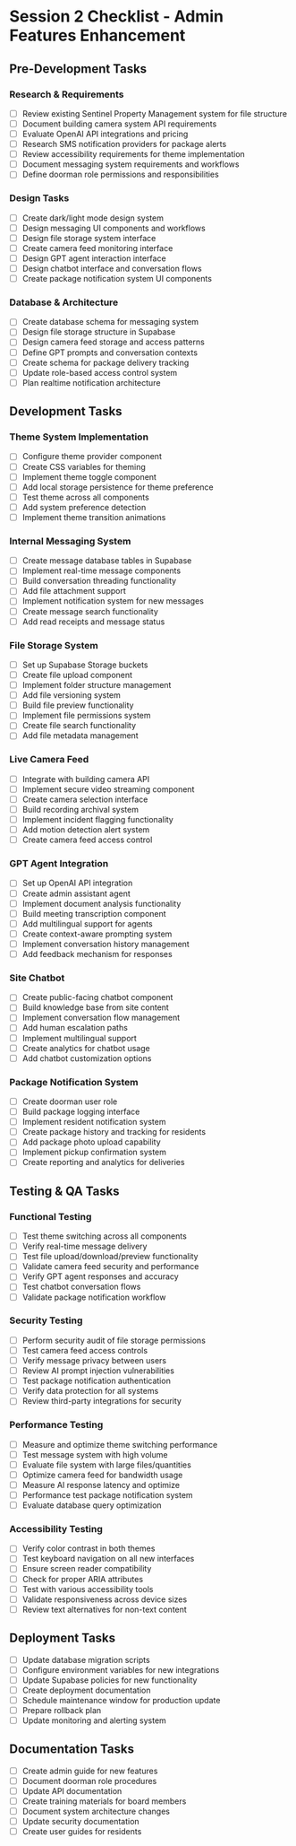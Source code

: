 # Session 2 Checklist - Admin Features Enhancement

## Pre-Development Tasks

### Research & Requirements
- [ ] Review existing Sentinel Property Management system for file structure
- [ ] Document building camera system API requirements
- [ ] Evaluate OpenAI API integrations and pricing
- [ ] Research SMS notification providers for package alerts
- [ ] Review accessibility requirements for theme implementation
- [ ] Document messaging system requirements and workflows
- [ ] Define doorman role permissions and responsibilities

### Design Tasks
- [ ] Create dark/light mode design system
- [ ] Design messaging UI components and workflows
- [ ] Design file storage system interface
- [ ] Create camera feed monitoring interface
- [ ] Design GPT agent interaction interface
- [ ] Design chatbot interface and conversation flows
- [ ] Create package notification system UI components

### Database & Architecture
- [ ] Create database schema for messaging system
- [ ] Design file storage structure in Supabase
- [ ] Design camera feed storage and access patterns
- [ ] Define GPT prompts and conversation contexts
- [ ] Create schema for package delivery tracking
- [ ] Update role-based access control system
- [ ] Plan realtime notification architecture

## Development Tasks

### Theme System Implementation
- [ ] Configure theme provider component
- [ ] Create CSS variables for theming
- [ ] Implement theme toggle component
- [ ] Add local storage persistence for theme preference
- [ ] Test theme across all components
- [ ] Add system preference detection
- [ ] Implement theme transition animations

### Internal Messaging System
- [ ] Create message database tables in Supabase
- [ ] Implement real-time message components
- [ ] Build conversation threading functionality
- [ ] Add file attachment support
- [ ] Implement notification system for new messages
- [ ] Create message search functionality
- [ ] Add read receipts and message status

### File Storage System
- [ ] Set up Supabase Storage buckets
- [ ] Create file upload component
- [ ] Implement folder structure management
- [ ] Add file versioning system
- [ ] Build file preview functionality
- [ ] Implement file permissions system
- [ ] Create file search functionality
- [ ] Add file metadata management

### Live Camera Feed
- [ ] Integrate with building camera API
- [ ] Implement secure video streaming component
- [ ] Create camera selection interface
- [ ] Build recording archival system
- [ ] Implement incident flagging functionality
- [ ] Add motion detection alert system
- [ ] Create camera feed access control

### GPT Agent Integration
- [ ] Set up OpenAI API integration
- [ ] Create admin assistant agent
- [ ] Implement document analysis functionality
- [ ] Build meeting transcription component
- [ ] Add multilingual support for agents
- [ ] Create context-aware prompting system
- [ ] Implement conversation history management
- [ ] Add feedback mechanism for responses

### Site Chatbot
- [ ] Create public-facing chatbot component
- [ ] Build knowledge base from site content
- [ ] Implement conversation flow management
- [ ] Add human escalation paths
- [ ] Implement multilingual support
- [ ] Create analytics for chatbot usage
- [ ] Add chatbot customization options

### Package Notification System
- [ ] Create doorman user role
- [ ] Build package logging interface
- [ ] Implement resident notification system
- [ ] Create package history and tracking for residents
- [ ] Add package photo upload capability
- [ ] Implement pickup confirmation system
- [ ] Create reporting and analytics for deliveries

## Testing & QA Tasks

### Functional Testing
- [ ] Test theme switching across all components
- [ ] Verify real-time message delivery
- [ ] Test file upload/download/preview functionality
- [ ] Validate camera feed security and performance
- [ ] Verify GPT agent responses and accuracy
- [ ] Test chatbot conversation flows
- [ ] Validate package notification workflow

### Security Testing
- [ ] Perform security audit of file storage permissions
- [ ] Test camera feed access controls
- [ ] Verify message privacy between users
- [ ] Review AI prompt injection vulnerabilities
- [ ] Test package notification authentication
- [ ] Verify data protection for all systems
- [ ] Review third-party integrations for security

### Performance Testing
- [ ] Measure and optimize theme switching performance
- [ ] Test message system with high volume
- [ ] Evaluate file system with large files/quantities
- [ ] Optimize camera feed for bandwidth usage
- [ ] Measure AI response latency and optimize
- [ ] Performance test package notification system
- [ ] Evaluate database query optimization

### Accessibility Testing
- [ ] Verify color contrast in both themes
- [ ] Test keyboard navigation on all new interfaces
- [ ] Ensure screen reader compatibility
- [ ] Check for proper ARIA attributes
- [ ] Test with various accessibility tools
- [ ] Validate responsiveness across device sizes
- [ ] Review text alternatives for non-text content

## Deployment Tasks

- [ ] Update database migration scripts
- [ ] Configure environment variables for new integrations
- [ ] Update Supabase policies for new functionality
- [ ] Create deployment documentation
- [ ] Schedule maintenance window for production update
- [ ] Prepare rollback plan
- [ ] Update monitoring and alerting system

## Documentation Tasks

- [ ] Create admin guide for new features
- [ ] Document doorman role procedures
- [ ] Update API documentation
- [ ] Create training materials for board members
- [ ] Document system architecture changes
- [ ] Update security documentation
- [ ] Create user guides for residents 